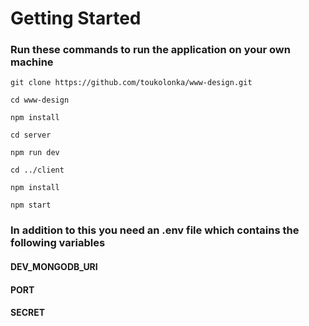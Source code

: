 # Getting Started

### Run these commands to run the application on your own machine

`git clone https://github.com/toukolonka/www-design.git`

`cd www-design`

`npm install`

`cd server`

`npm run dev`

`cd ../client`

`npm install`

`npm start`


### In addition to this you need an .env file which contains the following variables
#### DEV_MONGODB_URI
#### PORT
#### SECRET